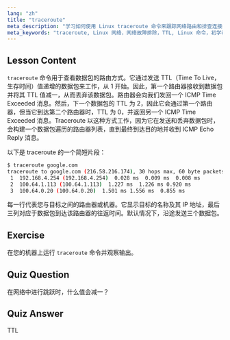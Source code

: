 ```yaml
---
lang: "zh"
title: "traceroute"
meta_description: "学习如何使用 Linux traceroute 命令来跟踪网络路由和排查连接问题。了解 TTL 和数据包路由，适合初学者。"
meta_keywords: "traceroute, Linux 网络，网络故障排除，TTL, Linux 命令，初学者，教程"
---
```


## Lesson Content

`traceroute` 命令用于查看数据包的路由方式。它通过发送 TTL（Time To Live，生存时间）值递增的数据包来工作，从 1 开始。因此，第一个路由器接收到数据包并将其 TTL 值减一，从而丢弃该数据包。路由器会向我们发回一个 ICMP Time Exceeded 消息。然后，下一个数据包的 TTL 为 2，因此它会通过第一个路由器，但当它到达第二个路由器时，TTL 为 0，并返回另一个 ICMP Time Exceeded 消息。Traceroute 以这种方式工作，因为它在发送和丢弃数据包时，会构建一个数据包遍历的路由器列表，直到最终到达目的地并收到 ICMP Echo Reply 消息。

以下是 traceroute 的一个简短片段：

```bash
$ traceroute google.com
traceroute to google.com (216.58.216.174), 30 hops max, 60 byte packets
 1  192.168.4.254 (192.168.4.254)  0.028 ms  0.009 ms  0.008 ms
 2  100.64.1.113 (100.64.1.113)  1.227 ms  1.226 ms 0.920 ms
 3  100.64.0.20 (100.64.0.20)  1.501 ms 1.556 ms  0.855 ms
```

每一行代表您与目标之间的路由器或机器。它显示目标的名称及其 IP 地址，最后三列对应于数据包到达该路由器的往返时间。默认情况下，沿途发送三个数据包。

## Exercise

在您的机器上运行 `traceroute` 命令并观察输出。

## Quiz Question

在网络中进行跳跃时，什么值会减一？

## Quiz Answer

TTL
